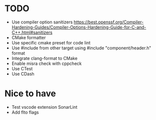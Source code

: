# TODO

- Use compiler option sanitizers https://best.openssf.org/Compiler-Hardening-Guides/Compiler-Options-Hardening-Guide-for-C-and-C++.html#sanitizers
- CMake formatter
- Use specific cmake preset for code lint
- Use #include from other target using #include "component/header.h" format
- Integrate clang-format to CMake
- Enable misra check with cppcheck
- Use CTest
- Use CDash

# Nice to have

- Test vscode extension SonarLint
- Add flto flags
